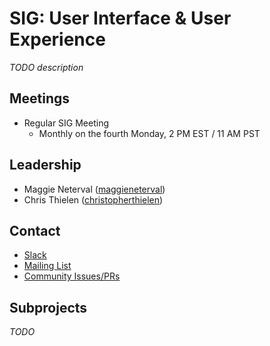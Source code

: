 # SIG: User Interface & User Experience

_TODO description_

## Meetings

* Regular SIG Meeting
  * Monthly on the fourth Monday, 2 PM EST / 11 AM PST

## Leadership

* Maggie Neterval ([maggieneterval](https://github.com/maggieneterval))
* Chris Thielen ([christopherthielen](https://github.com/christopherthielen))

## Contact

* [Slack](http://spinnakerteam.slack.com/messages/sig-ui)
* [Mailing List](https://groups.google.com/a/spinnaker.io/forum/#!forum/sig-ui)
* [Community Issues/PRs](https://github.com/spinnaker/spinnaker/labels/sig%2Fui-ux)

## Subprojects

_TODO_